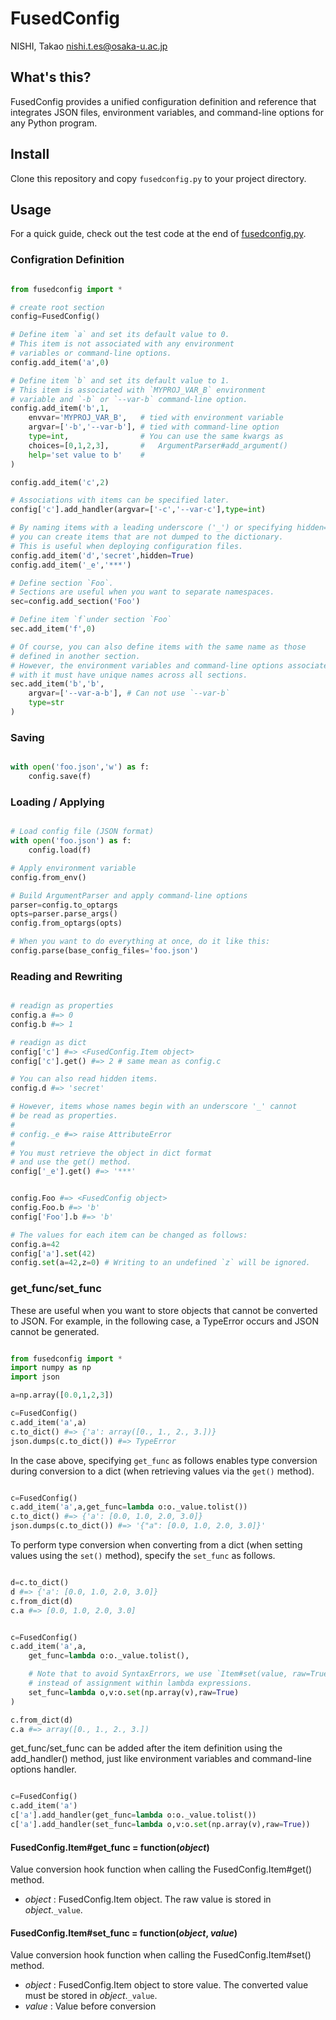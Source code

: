 # FusedConfig

NISHI, Takao <nishi.t.es@osaka-u.ac.jp>

## What's this?
FusedConfig provides a unified configuration definition and reference that integrates JSON files, environment variables, and command-line options for any Python program.

## Install
Clone this repository and copy `fusedconfig.py` to your project directory.

## Usage
For a quick guide, check out the test code at the end of [fusedconfig.py](fusedconfig.py).

### Configration Definition

```python

from fusedconfig import *

# create root section
config=FusedConfig()

# Define item `a` and set its default value to 0.
# This item is not associated with any environment
# variables or command-line options.
config.add_item('a',0)

# Define item `b` and set its default value to 1.
# This item is associated with `MYPROJ_VAR_B` environment
# variable and `-b` or `--var-b` command-line option.
config.add_item('b',1,
    envvar='MYPROJ_VAR_B',   # tied with environment variable
    argvar=['-b','--var-b'], # tied with command-line option
    type=int,                # You can use the same kwargs as
    choices=[0,1,2,3],       #   ArgumentParser#add_argument()
    help='set value to b'    #
)

config.add_item('c',2)

# Associations with items can be specified later.
config['c'].add_handler(argvar=['-c','--var-c'],type=int)

# By naming items with a leading underscore ('_') or specifying hidden=True,
# you can create items that are not dumped to the dictionary.
# This is useful when deploying configuration files.
config.add_item('d','secret',hidden=True)
config.add_item('_e','***')

# Define section `Foo`.
# Sections are useful when you want to separate namespaces.
sec=config.add_section('Foo')

# Define item `f`under section `Foo`
sec.add_item('f',0)

# Of course, you can also define items with the same name as those
# defined in another section.
# However, the environment variables and command-line options associated
# with it must have unique names across all sections.
sec.add_item('b','b',
    argvar=['--var-a-b'], # Can not use `--var-b`
    type=str
)

```

### Saving
```python

with open('foo.json','w') as f:
    config.save(f)
```


### Loading / Applying
```python

# Load config file (JSON format)
with open('foo.json') as f:
    config.load(f)

# Apply environment variable
config.from_env()

# Build ArgumentParser and apply command-line options
parser=config.to_optargs
opts=parser.parse_args()
config.from_optargs(opts)

# When you want to do everything at once, do it like this:
config.parse(base_config_files='foo.json')

```

### Reading and Rewriting
```python

# readign as properties
config.a #=> 0
config.b #=> 1

# readign as dict
config['c'] #=> <FusedConfig.Item object>
config['c'].get() #=> 2 # same mean as config.c

# You can also read hidden items.
config.d #=> 'secret'

# However, items whose names begin with an underscore '_' cannot
# be read as properties.
#
# config._e #=> raise AttributeError
#
# You must retrieve the object in dict format
# and use the get() method.
config['_e'].get() #=> '***'


config.Foo #=> <FusedConfig object>
config.Foo.b #=> 'b'
config['Foo'].b #=> 'b'

# The values for each item can be changed as follows:
config.a=42
config['a'].set(42)
config.set(a=42,z=0) # Writing to an undefined `z` will be ignored.
```

### get_func/set_func

These are useful when you want to store objects that cannot be converted to JSON.
For example, in the following case, a TypeError occurs and JSON cannot be generated.

```python

from fusedconfig import *
import numpy as np
import json

a=np.array([0.0,1,2,3])

c=FusedConfig()
c.add_item('a',a)
c.to_dict() #=> {'a': array([0., 1., 2., 3.])}
json.dumps(c.to_dict()) #=> TypeError
```

In the case above, specifying `get_func` as follows enables type conversion during conversion to a dict (when retrieving values via the `get()` method).

```python

c=FusedConfig()
c.add_item('a',a,get_func=lambda o:o._value.tolist())
c.to_dict() #=> {'a': [0.0, 1.0, 2.0, 3.0]}
json.dumps(c.to_dict()) #=> '{"a": [0.0, 1.0, 2.0, 3.0]}'
```

To perform type conversion when converting from a dict (when setting values using the `set()` method), specify the `set_func` as follows.

```python

d=c.to_dict()
d #=> {'a': [0.0, 1.0, 2.0, 3.0]}
c.from_dict(d)
c.a #=> [0.0, 1.0, 2.0, 3.0]


c=FusedConfig()
c.add_item('a',a,
    get_func=lambda o:o._value.tolist(),

    # Note that to avoid SyntaxErrors, we use `Item#set(value, raw=True)`
    # instead of assignment within lambda expressions.
    set_func=lambda o,v:o.set(np.array(v),raw=True)
)

c.from_dict(d)
c.a #=> array([0., 1., 2., 3.])
```

get_func/set_func can be added after the item definition using the add_handler() method, just like environment variables and command-line options handler.

```python

c=FusedConfig()
c.add_item('a')
c['a'].add_handler(get_func=lambda o:o._value.tolist())
c['a'].add_handler(set_func=lambda o,v:o.set(np.array(v),raw=True))
```

#### FusedConfig.Item#get_func = function(_object_)
Value conversion hook function when calling the FusedConfig.Item#get() method.

+ _object_ : FusedConfig.Item object. The raw value is stored in _object_.`_value`.

#### FusedConfig.Item#set_func = function(_object_, _value_)
Value conversion hook function when calling the FusedConfig.Item#set() method.

+ _object_ : FusedConfig.Item object to store value. The converted value must be stored in _object_.`_value`.
+ _value_ : Value before conversion
